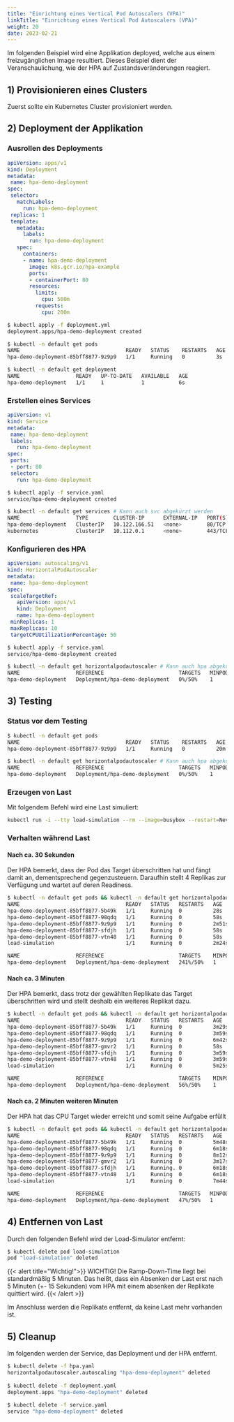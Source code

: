```yaml
---
title: "Einrichtung eines Vertical Pod Autoscalers (VPA)"
linkTitle: "Einrichtung eines Vertical Pod Autoscalers (VPA)"
weight: 20
date: 2023-02-21
---
```


Im folgenden Beispiel wird eine Applikation deployed, welche aus einem freizugänglichen Image resultiert. Dieses Beispiel dient der Veranschaulichung, wie der HPA auf Zustandsveränderungen reagiert.

## 1) Provisionieren eines Clusters
Zuerst sollte ein Kubernetes Cluster provisioniert werden.

## 2) Deployment der Applikation
### Ausrollen des Deployments

```yaml
apiVersion: apps/v1
kind: Deployment
metadata:
 name: hpa-demo-deployment
spec:
 selector:
   matchLabels:
     run: hpa-demo-deployment
 replicas: 1
 template:
   metadata:
     labels:
       run: hpa-demo-deployment
   spec:
     containers:
     - name: hpa-demo-deployment
       image: k8s.gcr.io/hpa-example
       ports:
       - containerPort: 80
       resources:
         limits:
           cpu: 500m
         requests:
           cpu: 200m
```


```bash
$ kubectl apply -f deployment.yml
deployment.apps/hpa-demo-deployment created
```

```bash
$ kubectl -n default get pods
NAME                                  READY   STATUS    RESTARTS   AGE
hpa-demo-deployment-85bff8877-9z9p9   1/1     Running   0          3s
```
```bash
$ kubectl -n default get deployment
NAME                  READY   UP-TO-DATE   AVAILABLE   AGE
hpa-demo-deployment   1/1     1            1           6s
```

### Erstellen eines Services

```yaml
apiVersion: v1
kind: Service
metadata:
 name: hpa-demo-deployment
 labels:
   run: hpa-demo-deployment
spec:
 ports:
 - port: 80
 selector:
   run: hpa-demo-deployment
```

```bash
$ kubectl apply -f service.yaml
service/hpa-demo-deployment created
```

```bash
$ kubectl -n default get services # Kann auch svc abgekürzt werden
NAME                  TYPE        CLUSTER-IP      EXTERNAL-IP   PORT(S)   AGE
hpa-demo-deployment   ClusterIP   10.122.166.51   <none>        80/TCP    5s
kubernetes            ClusterIP   10.112.0.1      <none>        443/TCP   13d
```

### Konfigurieren des HPA

```yaml
apiVersion: autoscaling/v1
kind: HorizontalPodAutoscaler
metadata:
 name: hpa-demo-deployment
spec:
 scaleTargetRef:
   apiVersion: apps/v1
   kind: Deployment
   name: hpa-demo-deployment
 minReplicas: 1
 maxReplicas: 10
 targetCPUUtilizationPercentage: 50
```

```bash
$ kubectl apply -f service.yaml
service/hpa-demo-deployment created
```

```bash
$ kubectl -n default get horizontalpodautoscaler # Kann auch hpa abgekürzt werden
NAME                  REFERENCE                        TARGETS   MINPODS   MAXPODS   REPLICAS   AGE
hpa-demo-deployment   Deployment/hpa-demo-deployment   0%/50%    1         10        1          11s
```

## 3) Testing
### Status vor dem Testing

```bash
$ kubectl -n default get pods
NAME                                  READY   STATUS    RESTARTS   AGE
hpa-demo-deployment-85bff8877-9z9p9   1/1     Running   0          20m
```

```bash
$ kubectl -n default get horizontalpodautoscaler # Kann auch hpa abgekürzt werden
NAME                  REFERENCE                        TARGETS   MINPODS   MAXPODS   REPLICAS   AGE
hpa-demo-deployment   Deployment/hpa-demo-deployment   0%/50%    1         10        1          20m
```

### Erzeugen von Last

Mit folgendem Befehl wird eine Last simuliert:

```bash
kubectl run -i --tty load-simulation --rm --image=busybox --restart=Never -- /bin/sh -c "while sleep 0.01; do wget -q -O- http://hpa-demo-deployment; done"
```

### Verhalten während Last


#### Nach ca. 30 Sekunden
Der HPA bemerkt, dass der Pod das Target überschritten hat und fängt damit an, dementsprechend gegenzusteuern.
Daraufhin stellt 4 Replikas zur Verfügung und wartet auf deren Readiness.

```bash
$ kubectl -n default get pods && kubectl -n default get horizontalpodautoscaler
NAME                                  READY   STATUS   RESTARTS   AGE
hpa-demo-deployment-85bff8877-5b49k   1/1     Running  0          28s
hpa-demo-deployment-85bff8877-98qdq   1/1     Running  0          58s
hpa-demo-deployment-85bff8877-9z9p9   1/1     Running  0          2m51s
hpa-demo-deployment-85bff8877-sfdjh   1/1     Running  0          58s
hpa-demo-deployment-85bff8877-vtn48   1/1     Running  0          58s
load-simulation                       1/1     Running  0          2m24s

NAME                  REFERENCE                        TARGETS    MINPODS   MAXPODS    REPLICAS   AGE
hpa-demo-deployment   Deployment/hpa-demo-deployment   241%/50%   1         10         4          24m
```

#### Nach ca. 3 Minuten
Der HPA  bemerkt, dass trotz der gewählten Replikate das Target überschritten wird und stellt deshalb ein weiteres Replikat dazu.

```bash 
$ kubectl -n default get pods && kubectl -n default get horizontalpodautoscaler
NAME                                  READY   STATUS   RESTARTS   AGE
hpa-demo-deployment-85bff8877-5b49k   1/1     Running  0          3m29s
hpa-demo-deployment-85bff8877-98qdq   1/1     Running  0          3m59s
hpa-demo-deployment-85bff8877-9z9p9   1/1     Running  0          6m42s
hpa-demo-deployment-85bff8877-gmvr2   1/1     Running  0          58s
hpa-demo-deployment-85bff8877-sfdjh   1/1     Running  0          3m59s
hpa-demo-deployment-85bff8877-vtn48   1/1     Running  0          3m59s
load-simulation                       1/1     Running  0          5m25s

NAME                  REFERENCE                        TARGETS    MINPODS   MAXPODS    REPLICAS   AGE
hpa-demo-deployment   Deployment/hpa-demo-deployment   56%/50%    1         10         6          27m
```

#### Nach ca. 2 Minuten weiteren Minuten 
Der HPA hat das CPU Target wieder erreicht und somit seine Aufgabe erfüllt

```bash 
$ kubectl -n default get pods && kubectl -n default get horizontalpodautoscaler
NAME                                  READY   STATUS   RESTARTS   AGE
hpa-demo-deployment-85bff8877-5b49k   1/1     Running  0          5m48s
hpa-demo-deployment-85bff8877-98qdq   1/1     Running  0          6m18s
hpa-demo-deployment-85bff8877-9z9p9   1/1     Running  0          8m12s
hpa-demo-deployment-85bff8877-gmvr2   1/1     Running  0          3m17s
hpa-demo-deployment-85bff8877-sfdjh   1/1     Running. 0          6m18s
hpa-demo-deployment-85bff8877-vtn48   1/1     Running  0          6m18s
load-simulation                       1/1     Running  0          7m44s

NAME                  REFERENCE                        TARGETS   MINPODS   MAXPODS    REPLICAS   AGE
hpa-demo-deployment   Deployment/hpa-demo-deployment   47%/50%   1         10         6          30m
```

## 4) Entfernen von Last

Durch den folgenden Befehl wird der Load-Simulator entfernt:

```bash
$ kubectl delete pod load-simulation
pod "load-simulation" deleted
```

{{< alert title="Wichtig!">}}
WICHTIG! Die Ramp-Down-Time liegt bei standardmäßig 5 Minuten. Das heißt, dass ein Absenken der Last erst nach 5 Minuten (+- 15 Sekunden) vom HPA mit einem absenken der Replikate quittiert wird.
{{< /alert >}}

Im Anschluss werden die Replikate entfernt, da keine Last mehr vorhanden ist.

## 5) Cleanup
Im folgenden werden der Service, das Deployment und der HPA entfernt.

```bash
$ kubectl delete -f hpa.yaml
horizontalpodautoscaler.autoscaling "hpa-demo-deployment" deleted
 
$ kubectl delete -f deployment.yaml
deployment.apps "hpa-demo-deployment" deleted
 
$ kubectl delete -f service.yaml
service "hpa-demo-deployment" deleted
```